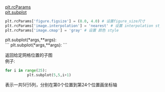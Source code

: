 [plt.rcParams](#rcParams)  
[plt.subplot](#subplot)
<div id="rcParams"></div>

```python
plt.rcParams['figure.figsize'] = (8.0, 4.0) # 设置figure_size尺寸  
plt.rcParams['image.interpolation'] = 'nearest' # 设置 interpolation style  
plt.rcParams['image.cmap'] = 'gray' # 设置 颜色 style
```


<div id="subplot"></div>  
plt.subplot(*args,**args):<br>
```
plt.subplot(*args,**args):
```  

返回给定网格位置的子图<br>
例子:<br> 
```python
for i in range(25):  
          plt.subplot(5,5,i+1)
``` 

表示一共5行5列，分别在第0个位置到第24个位置画坐标轴
